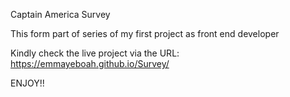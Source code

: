 Captain America Survey

This form part of series of my first project as front end developer

Kindly check the live project via the URL:
https://emmayeboah.github.io/Survey/

ENJOY!!
